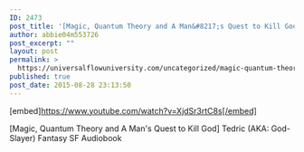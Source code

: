 ```yaml
---
ID: 2473
post_title: '[Magic, Quantum Theory and A Man&#8217;s Quest to Kill God] Tedric (AKA: God-Slayer) Fantasy Audiobook'
author: abbie04m553726
post_excerpt: ""
layout: post
permalink: >
  https://universalflowuniversity.com/uncategorized/magic-quantum-theory-and-a-mans-quest-to-kill-god-tedric-aka-god-slayer-fantasy-audiobook/
published: true
post_date: 2015-08-28 23:13:50
---
```

[embed]https://www.youtube.com/watch?v=XjdSr3rtC8s[/embed]<br>
<p>[Magic, Quantum Theory and A Man's Quest to Kill God] Tedric (AKA: God-Slayer) Fantasy SF Audiobook</p>